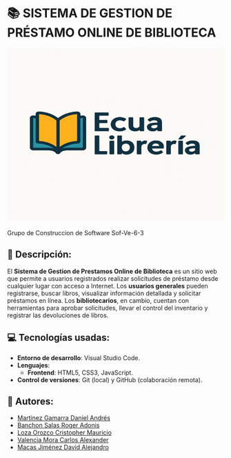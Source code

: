 # 📚  SISTEMA DE GESTION DE PRÉSTAMO  ONLINE DE  BIBLIOTECA
 
<img
src="img/logo.jpg"
alt="logo"
width="535px"
height="400px"
/>
<br>
<br>
Grupo de Construccion de Software Sof-Ve-6-3
## 📝 Descripción:
El **Sistema de Gestion de Prestamos Online de Biblioteca** es un sitio web que permite a usuarios registrados realizar solicitudes de préstamo desde cualquier lugar con acceso a Internet.
Los **usuarios generales** pueden registrarse, buscar libros, visualizar información detallada y solicitar préstamos en línea. 
Los **bibliotecarios**, en cambio, cuentan con herramientas para aprobar solicitudes, llevar el control del inventario y registrar las devoluciones de libros.

## 💻 Tecnologías usadas:
- **Entorno de desarrollo**: Visual Studio Code.
- **Lenguajes**:
  - **Frontend**: HTML5, CSS3, JavaScript.
- **Control de versiones**: Git (local) y GitHub (colaboración remota).
## 👥 Autores:
- [Martinez Gamarra Daniel Andrés](https://github.com/Daniel-M31)  
- [Banchon Salas Roger Adonis](https://github.com/DoggerThe?tab=stars)  
- [Loza Orozco Cristopher Mauricio](https://github.com/Crenshaws1975) 
- [Valencia Mora Carlos Alexander](https://github.com/ExoriusSama) 
- [Macas Jiménez David Alejandro](https://github.com/Macas-David)